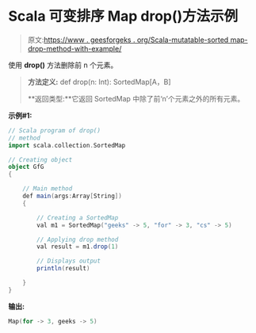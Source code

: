 # Scala 可变排序 Map drop()方法示例

> 原文:[https://www . geesforgeks . org/Scala-mutatable-sorted map-drop-method-with-example/](https://www.geeksforgeeks.org/scala-mutable-sortedmap-drop-method-with-example/)

使用 **drop()** 方法删除前 n 个元素。

> **方法定义:** def drop(n: Int): SortedMap[A，B]
> 
> **返回类型:**它返回 SortedMap 中除了前‘n’个元素之外的所有元素。

**示例#1:**

```scala
// Scala program of drop()
// method
import scala.collection.SortedMap

// Creating object
object GfG
{ 

    // Main method
    def main(args:Array[String])
    {

        // Creating a SortedMap
        val m1 = SortedMap("geeks" -> 5, "for" -> 3, "cs" -> 5)

        // Applying drop method
        val result = m1.drop(1)

        // Displays output
        println(result)

    }
}
```

**输出:**

```scala
Map(for -> 3, geeks -> 5)

```
